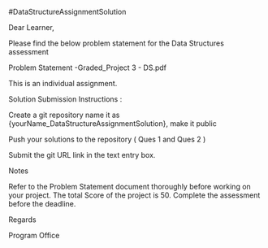 #DataStructureAssignmentSolution

Dear Learner, 

Please find the below problem statement for the Data Structures assessment

Problem Statement -Graded_Project 3 - DS.pdf

This is an individual assignment. 


Solution Submission Instructions :

Create a git repository name it as {yourName_DataStructureAssignmentSolution}, make it public

Push your solutions to the repository ( Ques 1 and Ques 2 )

Submit the git URL link in the text entry box.

Notes

Refer to the Problem Statement document thoroughly before working on your project. 
The total Score of the project is 50.
Complete the assessment before the deadline.
 

Regards

Program Office
